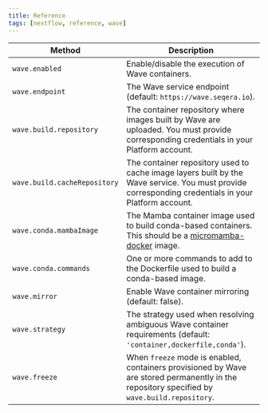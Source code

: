 ```yaml
---
title: Reference
tags: [nextflow, reference, wave]
---
```


| Method                       | Description                                                                                                                                                              |
| ---------------------------- | ------------------------------------------------------------------------------------------------------------------------------------------------------------------------ |
| `wave.enabled`               | Enable/disable the execution of Wave containers.                                                                                                                         |
| `wave.endpoint`              | The Wave service endpoint (default: `https://wave.seqera.io`).                                                                                                           |
| `wave.build.repository`      | The container repository where images built by Wave are uploaded. You must provide corresponding credentials in your Platform account.                                   |
| `wave.build.cacheRepository` | The container repository used to cache image layers built by the Wave service. You must provide corresponding credentials in your Platform account.                      |
| `wave.conda.mambaImage`      | The Mamba container image used to build conda-based containers. This should be a [micromamba-docker](https://github.com/mamba-org/micromamba-docker) image.              |
| `wave.conda.commands`        | One or more commands to add to the Dockerfile used to build a conda-based image.                                                                                         |
| `wave.mirror`                | Enable Wave container mirroring (default: false).                                                                                                                        |
| `wave.strategy`              | The strategy used when resolving ambiguous Wave container requirements (default: `'container,dockerfile,conda'`).                                                        |
| `wave.freeze`                | When `freeze` mode is enabled, containers provisioned by Wave are stored permanently in the repository specified by `wave.build.repository`.                             |
